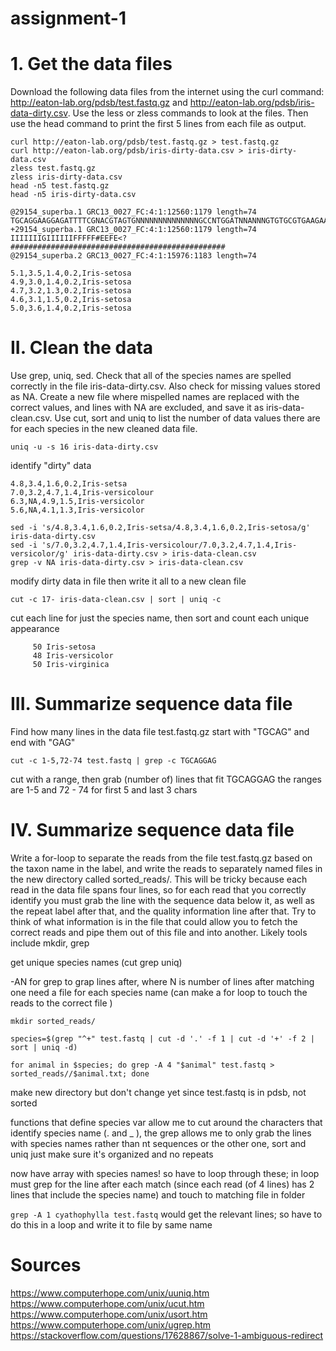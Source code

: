 # assignment-1

# 1. Get the data files
Download the following data files from the internet using the curl command: http://eaton-lab.org/pdsb/test.fastq.gz and http://eaton-lab.org/pdsb/iris-data-dirty.csv. Use the less or zless commands to look at the files. Then use the head command to print the first 5 lines from each file as output.
```
curl http://eaton-lab.org/pdsb/test.fastq.gz > test.fastq.gz
curl http://eaton-lab.org/pdsb/iris-dirty-data.csv > iris-dirty-data.csv
zless test.fastq.gz
zless iris-dirty-data.csv
head -n5 test.fastq.gz
head -n5 iris-dirty-data.csv
```
```
@29154_superba.1 GRC13_0027_FC:4:1:12560:1179 length=74
TGCAGGAAGGAGATTTTCGNACGTAGTGNNNNNNNNNNNNNNGCCNTGGATNNANNNGTGTGCGTGAAGAANAN
+29154_superba.1 GRC13_0027_FC:4:1:12560:1179 length=74
IIIIIIIGIIIIIIFFFFF#EEFE<?################################################
@29154_superba.2 GRC13_0027_FC:4:1:15976:1183 length=74

5.1,3.5,1.4,0.2,Iris-setosa
4.9,3.0,1.4,0.2,Iris-setosa
4.7,3.2,1.3,0.2,Iris-setosa
4.6,3.1,1.5,0.2,Iris-setosa
5.0,3.6,1.4,0.2,Iris-setosa

```
# II. Clean the data
Use grep, uniq, sed. Check that all of the species names are spelled correctly in the file iris-data-dirty.csv. Also check for missing values stored as NA. Create a new file where mispelled names are replaced with the correct values, and lines with NA are excluded, and save it as iris-data-clean.csv. Use cut, sort and uniq to list the number of data values there are for each species in the new cleaned data file.

```
uniq -u -s 16 iris-data-dirty.csv
```
identify "dirty" data
```
4.8,3.4,1.6,0.2,Iris-setsa
7.0,3.2,4.7,1.4,Iris-versicolour
6.3,NA,4.9,1.5,Iris-versicolor
5.6,NA,4.1,1.3,Iris-versicolor
```
```
sed -i 's/4.8,3.4,1.6,0.2,Iris-setsa/4.8,3.4,1.6,0.2,Iris-setosa/g' iris-data-dirty.csv 
sed -i 's/7.0,3.2,4.7,1.4,Iris-versicolour/7.0,3.2,4.7,1.4,Iris-versicolor/g' iris-data-dirty.csv > iris-data-clean.csv
grep -v NA iris-data-dirty.csv > iris-data-clean.csv
```
modify dirty data in file then write it all to a new clean file
```
cut -c 17- iris-data-clean.csv | sort | uniq -c
```
cut each line for just the species name, then sort and count each unique appearance
```
     50 Iris-setosa
     48 Iris-versicolor
     50 Iris-virginica
```

# III. Summarize sequence data file
Find how many lines in the data file test.fastq.gz start with "TGCAG" and end with "GAG"
```
cut -c 1-5,72-74 test.fastq | grep -c TGCAGGAG
```
cut with a range, then grab (number of) lines that fit TGCAGGAG
the ranges are 1-5 and 72 - 74 for first 5 and last 3 chars


# IV. Summarize sequence data file
Write a for-loop to separate the reads from the file test.fastq.gz based on the taxon name in the label, and write the reads to separately named files in the new directory called sorted_reads/. This will be tricky because each read in the data file spans four lines, so for each read that you correctly identify you must grab the line with the sequence data below it, as well as the repeat label after that, and the quality information line after that. Try to think of what information is in the file that could allow you to fetch the correct reads and pipe them out of this file and into another. Likely tools include mkdir, grep


get unique species names (cut grep uniq)

-AN for grep to grap lines after, where N is number of lines after matching one
need a file for each species name (can make a for loop to touch the reads to the correct file )
```
mkdir sorted_reads/

species=$(grep "^+" test.fastq | cut -d '.' -f 1 | cut -d '+' -f 2 | sort | uniq -d)

for animal in $species; do grep -A 4 "$animal" test.fastq > sorted_reads//$animal.txt; done
```
make new directory but don't change yet since test.fastq is in pdsb, not sorted

functions that define species var allow me to cut around the characters that identify species name (. and _ ), the grep allows me to only grab the lines with species names rather than nt sequences or the other one, sort and uniq just make sure it's organized and no repeats

now have array with species names! so have to loop through these; in loop must grep for the line after each match (since each read (of 4 lines) has 2 lines that include the species name) and touch to matching file in folder

`grep -A 1 cyathophylla test.fastq`
would get the relevant lines; so have to do this in a loop and write it to file by same name 

# Sources

https://www.computerhope.com/unix/uuniq.htm
https://www.computerhope.com/unix/ucut.htm
https://www.computerhope.com/unix/usort.htm
https://www.computerhope.com/unix/ugrep.htm
https://stackoverflow.com/questions/17628867/solve-1-ambiguous-redirect
